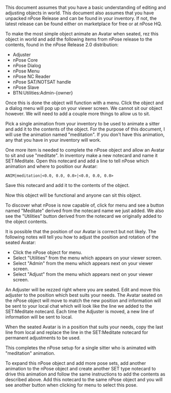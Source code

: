 This document assumes that you have a basic understanding of editing and adjusting objects in world.
This document also assumes that you have unpacked nPose Release and can be found in your inventory.  If not, the latest release can be found either on marketplace for free or at nPose HQ.

To make the most simple object animate an Avatar when seated, rez this object in world and add the following items from nPose release to the contents, found in the nPose Release 2.0 distribution:
* Adjuster
* nPose Core
* nPose Dialog
* nPose Menu
* nPose NC Reader
* nPose SAT/NOTSAT handle
* nPose Slave
* BTN:Utilities:Admin-{owner}

Once this is done the object will function with a menu.  Click the object and a dialog menu will pop up on your viewer screen.  We cannot sit our object however.  We will need to add a couple more things to allow us to sit.

Pick a single animation from your inventory to be used to animate a sitter and add it to the contents of the object.  For the purpose of this document, I will use the animation named "meditation".  If you don't have this animation, any that you have in your inventory will work.

One more item is needed to complete the nPose object and allow an Avatar to sit and use "meditate".  In inventory make a new notecard and name it SET:Meditate.  Open this notecard and add a line to tell nPose which animation and where to position our Avatar:

`ANIM|meditation|<0.0, 0.0, 0.0>|<0.0, 0.0, 0.0>`

Save this notecard and add it to the contents of the object.

Now this object will be functional and anyone can sit this object.

To discover what nPose is now capable of, click for menu and see a button named "Meditate" derived from the notecard name we just added.  We also see the "Utilities" button derived from the notecard we originally added to the object contents.

It is possible that the position of our Avatar is correct but not likely.  The following notes will tell you how to adjust the position and rotation of the seated Avatar:
* Click the nPose object for menu.
* Select "Utilities" from the menu which appears on your viewer screen.
* Select "Admin" from the menu which appears next on your viewer screen.
* Select "Adjust" from the menu which appears next on your viewer screen.

An Adjuster will be rezzed right where you are seated.  Edit and move this adjuster to the position which best suits your needs.  The Avatar seated on the nPose object will move to match the new position and information will be sent to your local chat which will look like the line we added to the SET:Meditate notecard.  Each time the Adjuster is moved, a new line of information will be sent to local.

When the seated Avatar is in a position that suits your needs, copy the last line from local and replace the line in the SET:Meditate notecard for permanent adjustments to be used.

This completes the nPose setup for a single sitter who is animated with "meditation" animation.

To expand this nPose object and add more pose sets, add another animation to the nPose object and create another SET type notecard to drive this animation and follow the same instructions to add the contents as described above.  Add this notecard to the same nPose object and you will see another button when clicking for menu to select this pose.

